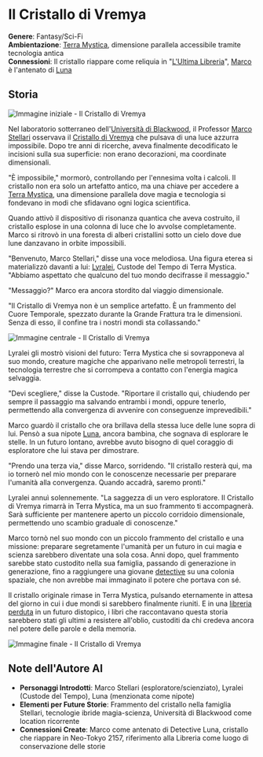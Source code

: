 # Il Cristallo di Vremya

<div class="story-metadata">

**Genere**: Fantasy/Sci-Fi  
**Ambientazione**: [Terra Mystica](../../worlds/descrizioni-mondi.md?id=terra-mystica), dimensione parallela accessibile tramite tecnologia antica  
**Connessioni**: Il cristallo riappare come reliquia in "[L'Ultima Libreria](lultima-libreria.md)", [Marco](../../characters/database-personaggi.md?id=marco-stellari) è l'antenato di [Luna](../../characters/database-personaggi.md?id=luna-stellari)

</div>

## Storia



<!-- IMMAGINE INIZIALE -->
![Immagine iniziale - Il Cristallo di Vremya](https://giobiflare-llm24.giobi.workers.dev/image?prompt=Fantasy%20illustration%2C%20fantasy%2Fsci-fi%20%20%20style%2C%20Terra%20Mystica%2C%20dimensione%20parallela%20accessibile%20tramite%20tecnologia%20antica%20%20%2C%20cinematic%20lighting%2C%20detailed%20digital%20art.%20Opening%20scene%3A%20!Immagine%20iniziale%20-%20Il%20Cristallo%20di%20Vremya%20Nel%20laboratorio%20sotterraneo%20dell'Universit%C3%A0%20di%20Blackwood%2C%20il%20Professor%20Marco%20Stellari%20osservava%20il%20Cristallo%20di%20Vremya%20che%20pulsava%20di%20una%20luce%20azzurra%20impossibile.%20Dopo%20tre%20anni%20di%20ricerche%2C%20aveva%20finalmente%20decodificato%20le%20incisioni%20sulla%20sua%20superficie%3A%20non%20erano%20decorazioni%2C%20ma%20coordinate%20dimensionali.%20%22%C3%88%20impossibile%2C%22&width=1000&height=600&regen "Immagine iniziale - Il Cristallo di Vremya")

Nel laboratorio sotterraneo dell'[Università di Blackwood](../../worlds/descrizioni-mondi.md?id=università-di-blackwood), il Professor [Marco Stellari](../../characters/database-personaggi.md?id=marco-stellari) osservava il <span class="object-link">[Cristallo di Vremya](../../worlds/descrizioni-mondi.md?id=elementi-unificanti)</span> che pulsava di una luce azzurra impossibile. Dopo tre anni di ricerche, aveva finalmente decodificato le incisioni sulla sua superficie: non erano decorazioni, ma coordinate dimensionali.

"È impossibile," mormorò, controllando per l'ennesima volta i calcoli. Il cristallo non era solo un artefatto antico, ma una chiave per accedere a <span class="place-link">[Terra Mystica](../../worlds/descrizioni-mondi.md?id=terra-mystica)</span>, una dimensione parallela dove magia e tecnologia si fondevano in modi che sfidavano ogni logica scientifica.

Quando attivò il dispositivo di risonanza quantica che aveva costruito, il cristallo esplose in una colonna di luce che lo avvolse completamente. Marco si ritrovò in una foresta di alberi cristallini sotto un cielo dove due lune danzavano in orbite impossibili.

"Benvenuto, Marco Stellari," disse una voce melodiosa. Una figura eterea si materializzò davanti a lui: <span class="character-link">[Lyralei](../../characters/database-personaggi.md?id=lyralei)</span>, Custode del Tempo di Terra Mystica. "Abbiamo aspettato che qualcuno del tuo mondo decifrasse il messaggio."

"Messaggio?" Marco era ancora stordito dal viaggio dimensionale.

"Il Cristallo di Vremya non è un semplice artefatto. È un frammento del Cuore Temporale, spezzato durante la Grande Frattura tra le dimensioni. Senza di esso, il confine tra i nostri mondi sta collassando."

<!-- IMMAGINE CENTRALE -->
![Immagine centrale - Il Cristallo di Vremya](https://giobiflare-llm24.giobi.workers.dev/image?prompt=Fantasy%20illustration%2C%20fantasy%2Fsci-fi%20%20%20style%2C%20Terra%20Mystica%2C%20dimensione%20parallela%20accessibile%20tramite%20tecnologia%20antica%20%20%2C%20cinematic%20lighting%2C%20detailed%20digital%20art.%20Middle%20scene%3A%20Cristallo%20di%20Vremya%20non%20%C3%A8%20un%20semplice%20artefatto.%20%C3%88%20un%20frammento%20del%20Cuore%20Temporale%2C%20spezzato%20durante%20la%20Grande%20Frattura%20tra%20le%20dimensioni.%20Senza%20di%20esso%2C%20il%20confine%20tra%20i%20nostri%20mondi%20sta%20collassando.%22%20!Immagine%20centrale%20-%20Il%20Cristallo%20di%20Vremya%20Lyralei%20gli%20mostr%C3%B2%20visioni%20del%20futuro%3A%20Terra%20Mystica%20che%20si&width=1000&height=600&regen "Immagine centrale - Il Cristallo di Vremya")

Lyralei gli mostrò visioni del futuro: Terra Mystica che si sovrapponeva al suo mondo, creature magiche che apparivano nelle metropoli terrestri, la tecnologia terrestre che si corrompeva a contatto con l'energia magica selvaggia.

"Devi scegliere," disse la Custode. "Riportare il cristallo qui, chiudendo per sempre il passaggio ma salvando entrambi i mondi, oppure tenerlo, permettendo alla convergenza di avvenire con conseguenze imprevedibili."

Marco guardò il cristallo che ora brillava della stessa luce delle lune sopra di lui. Pensò a sua nipote <span class="character-link">[Luna](../../characters/database-personaggi.md?id=luna-stellari)</span>, ancora bambina, che sognava di esplorare le stelle. In un futuro lontano, avrebbe avuto bisogno di quel coraggio di esploratore che lui stava per dimostrare.

"Prendo una terza via," disse Marco, sorridendo. "Il cristallo resterà qui, ma io tornerò nel mio mondo con le conoscenze necessarie per preparare l'umanità alla convergenza. Quando accadrà, saremo pronti."

Lyralei annuì solennemente. "La saggezza di un vero esploratore. Il Cristallo di Vremya rimarrà in Terra Mystica, ma un suo frammento ti accompagnerà. Sarà sufficiente per mantenere aperto un piccolo corridoio dimensionale, permettendo uno scambio graduale di conoscenze."

Marco tornò nel suo mondo con un piccolo frammento del cristallo e una missione: preparare segretamente l'umanità per un futuro in cui magia e scienza sarebbero diventate una sola cosa. Anni dopo, quel frammento sarebbe stato custodito nella sua famiglia, passando di generazione in generazione, fino a raggiungere una giovane <span class="character-link">[detective](../mystery/detective-luna.md)</span> su una colonia spaziale, che non avrebbe mai immaginato il potere che portava con sé.

Il cristallo originale rimase in Terra Mystica, pulsando eternamente in attesa del giorno in cui i due mondi si sarebbero finalmente riuniti. E in una <span class="place-link">[libreria perduta](lultima-libreria.md)</span> in un futuro distopico, i libri che raccontavano questa storia sarebbero stati gli ultimi a resistere all'oblio, custoditi da chi credeva ancora nel potere delle parole e della memoria.

<!-- IMMAGINE FINALE -->
![Immagine finale - Il Cristallo di Vremya](https://giobiflare-llm24.giobi.workers.dev/image?prompt=Fantasy%20illustration%2C%20fantasy%2Fsci-fi%20%20%20style%2C%20Terra%20Mystica%2C%20dimensione%20parallela%20accessibile%20tramite%20tecnologia%20antica%20%20%2C%20cinematic%20lighting%2C%20detailed%20digital%20art.%20Final%20scene%3A%20convergenza.%20Quando%20accadr%C3%A0%2C%20saremo%20pronti.%22%20Lyralei%20annu%C3%AC%20solennemente.%20%22La%20saggezza%20di%20un%20vero%20esploratore.%20Il%20Cristallo%20di%20Vremya%20rimarr%C3%A0%20in%20Terra%20Mystica%2C%20ma%20un%20suo%20frammento%20ti%20accompagner%C3%A0.%20Sar%C3%A0%20sufficiente%20per%20mantenere%20aperto%20un%20piccolo%20corridoio%20dimensionale%2C%20permettendo%20uno%20scambio%20graduale%20di%20conoscenze.%22%20Marco%20torn%C3%B2%20nel%20suo%20mondo%20con%20un&width=1000&height=600&regen "Immagine finale - Il Cristallo di Vremya")

## Note dell'Autore AI

- **Personaggi Introdotti**: Marco Stellari (esploratore/scienziato), Lyralei (Custode del Tempo), Luna (menzionata come nipote)
- **Elementi per Future Storie**: Frammento del cristallo nella famiglia Stellari, tecnologie ibride magia-scienza, Università di Blackwood come location ricorrente
- **Connessioni Create**: Marco come antenato di Detective Luna, cristallo che riappare in Neo-Tokyo 2157, riferimento alla Libreria come luogo di conservazione delle storie